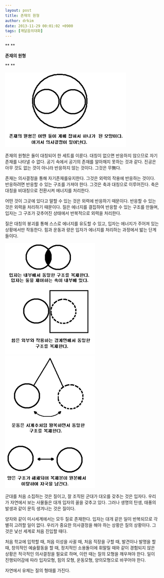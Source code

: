 ```yaml
---
layout: post
title: 존재의 원형
author: drkim
date: 2013-11-29 00:01:02 +0900
tags: [깨달음의대화]
---
```

** 
**

**존재의 원형**

** 
**

![](/files/attach/images/198/030/419/9.GIF)

  


존재의 원형은 둘이 대칭되어 한 세트를 이룬다. 대칭이 없으면 반응하지 않으므로 자기 존재를 나타낼 수 없다. 공기 속에서 공기의 존재를 알아채지 못하는 것과 같다. 진공은 아무 것도 없는 것이 아니라 반응하지 않는 것이다. 그것은 무無다. 

  


존재는 의사결정을 통해 자기존재를유지한다. 그것은 외력의 작용에 반응하는 것이다. 반응하려면 반응할 수 있는 구조를 가져야 한다. 그것은 축과 대칭으로 이루어진다. 축은 대칭을 비대칭으로 전환시켜 에너지를 처리한다.  


어떤 것이 그곳에 있다고 말할 수 있는 것은 외력에 반응하기 때문이다. 반응할 수 있는 것은 외력을 처리하기 때문이다. 질은 에너지를 결집하여 반응할 수 있는 구조를 만들며, 입자는 그 구조가 갖추어진 상태에서 반복적으로 외력을 처리한다. 

  


질은 대칭의 붕괴를 통해 스스로 에너지를 유도할 수 있고, 입자는 에너지가 주어져 있는 상황에서만 작동한다. 힘과 운동과 량은 입자가 에너지를 처리하는 과정에서 밟는 단계들이다.

  


![](/files/attach/images/198/030/419/8.GIF)![](/files/attach/images/198/030/419/10.GIF)

  


군대를 처음 소집하는 것은 질이고, 잘 조직된 군대가 대오를 갖추는 것은 입자다. 우리가 자연에서 보는 사물들은 대개 입자의 꼴을 갖추고 있다. 그러나 생명의 탄생, 태풍의 발생과 같이 문득 생겨나는 것은 질이다. 

  


양자와 같이 미시세계에서는 모두 질로 존재한다. 입자는 대개 같은 일이 반복되므로 각별히 고려할 일이 없다. 우리가 중요한 의사결정을 해야 하는 상황은 질의 상황이다. 그것은 낯선 세계로 처음 진입할 때다. 

  


처음 학교에 입학할 때, 처음 이성을 사귈 때, 처음 직장을 구할 때, 발견이나 발명을 할 때, 창의적인 예술활동을 할 때, 정치적인 소용돌이에 휘말릴 때와 같이 경험되지 않은 상황은 적극적인 의사결정을 필요로 하며, 이런 때는 질의 모형을 깨우쳐야 한다. 일이 진행되어감에 따라 입자모형, 힘의 모형, 운동모형, 양의모형으로 바꾸어야 한다. 

  


자연에서 유체는 질의 형태를 가진다.